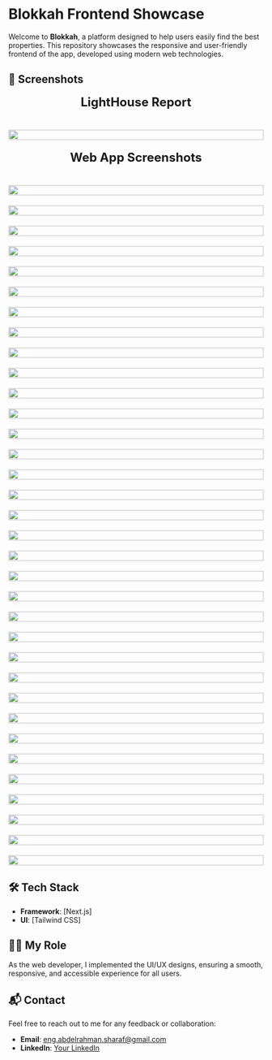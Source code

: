 # Blokkah Frontend Showcase

Welcome to **Blokkah**, a platform designed to help users easily find the best properties. This repository showcases the responsive and user-friendly frontend of the app, developed using modern web technologies.

## 📸 Screenshots

<div style="display: flex; flex-direction: column; gap: 20px;">
    <div style="font-size: 24px; font-weight: bold; text-align: center; margin-bottom: 20px;">
    LightHouse Report
    </div>
    <img src="./screenshots/Lighthouse.jpeg" width="100%" />
    <div style="font-size: 24px; font-weight: bold; text-align: center; margin-bottom: 20px;">
        Web App Screenshots
    </div>
    <img src="./screenshots/Login - choose method.png" width="100%" />
    <img src="./screenshots/Login - phone number.png" width="100%" />
    <img src="./screenshots/Login - otp.png" width="100%" />
    <img src="./screenshots/Sign up - Method.jpg" width="100%" />
    <img src="./screenshots/Sign up - Method.png" width="100%" />
    <img src="./screenshots/Sign up - Create account.png" width="100%" />
    <img src="./screenshots/Sign up - confirm.png" width="100%" />
    <img src="./screenshots/Sign up - Create account (dropdown).png" width="100%" />
    <img src="./screenshots/Sign up - edit.png" width="100%" />
    <img src="./screenshots/Sign up - OTP.png" width="100%" />
    <img src="./screenshots/Home - Before sign.png" width="100%" />
    <img src="./screenshots/Home - After sign + Dropdowns-1.png" width="100%" />
    <img src="./screenshots/Home - After sign + Dropdowns.png" width="100%" />
    <img src="./screenshots/Chatbot - Home.png" width="100%" />
    <img src="./screenshots/Chatbot - Ai Chat.png" width="100%" />
    <img src="./screenshots/Chatbot - FAQ.png" width="100%" />
    <img src="./screenshots/Chatbot - Property Request-1.png" width="100%" />
    <img src="./screenshots/Chatbot - Property Request.jpg" width="100%" />
    <img src="./screenshots/Add BLOG.png" width="100%" />
    <img src="./screenshots/Add EXISTING FEATURED ad.png" width="100%" />
    <img src="./screenshots/Add NEW FEATURED ad.png" width="100%" />
    <img src="./screenshots/Add NORMAL listing.png" width="100%" />
    <img src="./screenshots/Modal-1.png" width="100%" />
    <img src="./screenshots/Modal-2.png" width="100%" />
    <img src="./screenshots/Modal-3.png" width="100%" />
    <img src="./screenshots/Modal-4.png" width="100%" />
    <img src="./screenshots/Modal-5.png" width="100%" />
    <img src="./screenshots/Modal-6.png" width="100%" />
    <img src="./screenshots/Modal.png" width="100%" />
    <img src="./screenshots/Profile - Manage your listings.png" width="100%" />
    <img src="./screenshots/Reals.png" width="100%" />
    <img src="./screenshots/Select listing type-1.png" width="100%" />
    <img src="./screenshots/Select listing type.png" width="100%" />
    <img src="./screenshots/Views and statistics.png" width="100%" />

</div>

## 🛠 Tech Stack

-   **Framework**: [Next.js]
-   **UI**: [Tailwind CSS]

## 👨‍💻 My Role

As the web developer, I implemented the UI/UX designs, ensuring a smooth, responsive, and accessible experience for all users.

## 📬 Contact

Feel free to reach out to me for any feedback or collaboration:

-   **Email**: eng.abdelrahman.sharaf@gmail.com
-   **LinkedIn**: [Your LinkedIn](https://linkedin.com/in/eng-abdelrahman-sharaf/)

